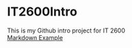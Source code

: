# IT2600Intro
This is my Github intro project for IT 2600</br>
[Markdown Example](https://github.com/leeoffir/IT2600Intro/blob/master/Markdown.md)
